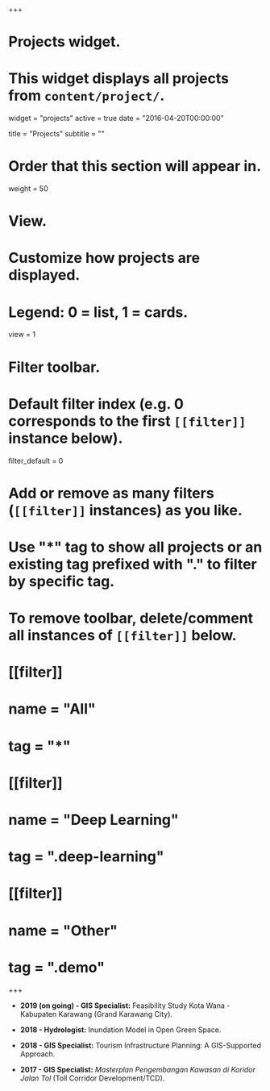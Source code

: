 +++
# Projects widget.
# This widget displays all projects from `content/project/`.
widget = "projects"
active = true
date = "2016-04-20T00:00:00"

title = "Projects"
subtitle = ""

# Order that this section will appear in.
weight = 50

# View.
# Customize how projects are displayed.
# Legend: 0 = list, 1 = cards.
view = 1

# Filter toolbar.

# Default filter index (e.g. 0 corresponds to the first `[[filter]]` instance below).
filter_default = 0

# Add or remove as many filters (`[[filter]]` instances) as you like.
# Use "*" tag to show all projects or an existing tag prefixed with "." to filter by specific tag.
# To remove toolbar, delete/comment all instances of `[[filter]]` below.
# [[filter]]
#   name = "All"
#   tag = "*"
#  
# [[filter]]
#   name = "Deep Learning"
#   tag = ".deep-learning"
#
# [[filter]]
#   name = "Other"
#   tag = ".demo"

+++
* **2019 (on going) - GIS Specialist:** Feasibility Study Kota Wana - Kabupaten Karawang (Grand Karawang City).

* **2018 - Hydrologist:** Inundation Model in Open Green Space.

* **2018 - GIS Specialist:** Tourism Infrastructure Planning: A GIS-Supported Approach.

* **2017 - GIS Specialist:** *Masterplan Pengembangan Kawasan di Koridor Jalan Tol* (Toll Corridor Development/TCD).


